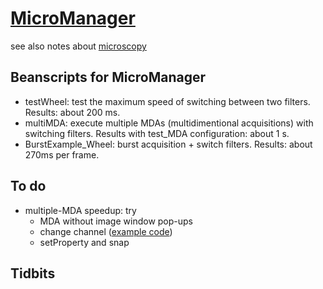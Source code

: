 # [MicroManager](https://micro-manager.org/)
see also notes about [microscopy](https://github.com/ywwang-notes/notes/blob/master/microscopy.md)

## Beanscripts for MicroManager
* testWheel: test the maximum speed of switching between two filters. Results: about 200 ms.
* multiMDA: execute multiple MDAs (multidimentional acquisitions) with switching filters. Results with test_MDA configuration: about 1 s. 
* BurstExample_Wheel: burst acquisition + switch filters. Results: about 270ms per frame.

## To do
* multiple-MDA speedup: try
  * MDA without image window pop-ups
  * change channel ([example code](https://micro-manager.org/w/images/c/ce/ManualAcq.bsh))
  * setProperty and snap
## Tidbits
